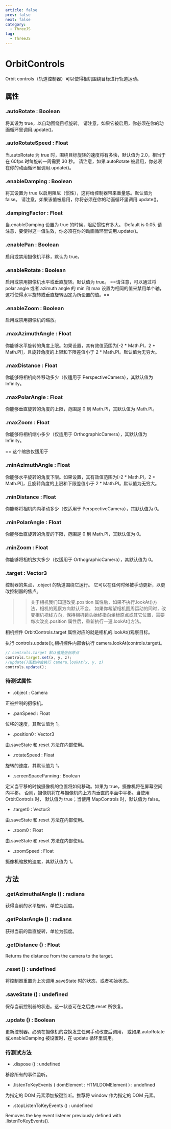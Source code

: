 ```yaml
---
article: false
prev: false
next: false
category:
  - ThreeJS
tag:
  - ThreeJS
---
```


# OrbitControls

Orbit controls（轨道控制器）可以使得相机围绕目标进行轨道运动。

<!-- more -->

## 属性

### .autoRotate : Boolean

将其设为 true，以自动围绕目标旋转。
请注意，如果它被启用，你必须在你的动画循环里调用.update()。

### .autoRotateSpeed : Float

当.autoRotate 为 true 时，围绕目标旋转的速度将有多快，默认值为 2.0，相当于在 60fps 时每旋转一周需要 30 秒。
请注意，如果.autoRotate 被启用，你必须在你的动画循环里调用.update()。

### .enableDamping : Boolean

将其设置为 true 以启用阻尼（惯性），这将给控制器带来重量感。默认值为 false。
请注意，如果该值被启用，你将必须在你的动画循环里调用.update()。

### .dampingFactor : Float

当.enableDamping 设置为 true 的时候，阻尼惯性有多大。 Default is 0.05.
请注意，要使得这一值生效，你必须在你的动画循环里调用.update()。

### .enablePan : Boolean

启用或禁用摄像机平移，默认为 true。

### .enableRotate : Boolean

启用或禁用摄像机水平或垂直旋转。默认值为 true。
==请注意，可以通过将 polar angle 或者 azimuth angle 的 min 和 max 设置为相同的值来禁用单个轴， 这将使得水平旋转或垂直旋转固定为所设置的值。==

### .enableZoom : Boolean

启用或禁用摄像机的缩放。

### .maxAzimuthAngle : Float

你能够水平旋转的角度上限。如果设置，其有效值范围为[-2 * Math.PI，2 * Math.PI]，且旋转角度的上限和下限差值小于 2 \* Math.PI。默认值为无穷大。

### .maxDistance : Float

你能够将相机向外移动多少（仅适用于 PerspectiveCamera），其默认值为 Infinity。

### .maxPolarAngle : Float

你能够垂直旋转的角度的上限，范围是 0 到 Math.PI，其默认值为 Math.PI。

### .maxZoom : Float

你能够将相机缩小多少（仅适用于 OrthographicCamera），其默认值为 Infinity。

== 这个缩放仅适用于

### .minAzimuthAngle : Float

你能够水平旋转的角度下限。如果设置，其有效值范围为[-2 * Math.PI，2 * Math.PI]，且旋转角度的上限和下限差值小于 2 \* Math.PI。默认值为无穷大。

### .minDistance : Float

你能够将相机向内移动多少（仅适用于 PerspectiveCamera），其默认值为 0。

### .minPolarAngle : Float

你能够垂直旋转的角度的下限，范围是 0 到 Math.PI，其默认值为 0。

### .minZoom : Float

你能够将相机放大多少（仅适用于 OrthographicCamera），其默认值为 0。

### .target : Vector3

控制器的焦点，.object 的轨道围绕它运行。 它可以在任何时候被手动更新，以更改控制器的焦点。

> > 关于相机我们知道改变.position 属性后，如果不执行.lookAt()方法，相机的观察方向默认不变。
> > 如果你希望相机圆周运动的同时，改变相机视线方向，保持相机镜头始终指向坐标原点或其它位置，需要每次改变.position 属性后，重新执行一遍.lookAt()方法。

相机控件 OrbitControls.target 属性对应的就是相机的.lookAt()观察目标。

执行 controls.update();,相机控件内部会执行 camera.lookAt(controls.target)。

```js
// controls.target 默认值是坐标原点
controls.target.set(x, y, z);
//update()函数内会执行 camera.lookAt(x, y, z)
controls.update();
```

### 待测试属性

- .object : Camera

正被控制的摄像机。

- .panSpeed : Float

位移的速度，其默认值为 1。

- .position0 : Vector3

由.saveState 和.reset 方法在内部使用。

- .rotateSpeed : Float

旋转的速度，其默认值为 1。

- .screenSpacePanning : Boolean

定义当平移的时候摄像机的位置将如何移动。如果为 true，摄像机将在屏幕空间内平移。 否则，摄像机将在与摄像机向上方向垂直的平面中平移。当使用 OrbitControls 时， 默认值为 true；当使用 MapControls 时，默认值为 false。

- .target0 : Vector3

由.saveState 和.reset 方法在内部使用。

- .zoom0 : Float

由.saveState 和.reset 方法在内部使用。

- .zoomSpeed : Float

摄像机缩放的速度，其默认值为 1。

## 方法

### .getAzimuthalAngle () : radians

获得当前的水平旋转，单位为弧度。

### .getPolarAngle () : radians

获得当前的垂直旋转，单位为弧度。

### .getDistance () : Float

Returns the distance from the camera to the target.

### .reset () : undefined

将控制器重置为上次调用.saveState 时的状态，或者初始状态。

### .saveState () : undefined

保存当前控制器的状态。这一状态可在之后由.reset 所恢复。

### .update () : Boolean

更新控制器。必须在摄像机的变换发生任何手动改变后调用， 或如果.autoRotate 或.enableDamping 被设置时，在 update 循环里调用。

### 待测试方法

- .dispose () : undefined

移除所有的事件监听。

- .listenToKeyEvents ( domElement : HTMLDOMElement ) : undefined

为指定的 DOM 元素添加按键监听。推荐将 window 作为指定的 DOM 元素。

- .stopListenToKeyEvents () : undefined

Removes the key event listener previously defined with .listenToKeyEvents().
